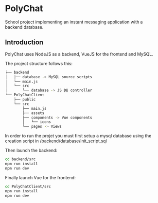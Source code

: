 # PolyChat

School project implementing an instant messaging application with a backend database.

## Introduction

PolyChat uses NodeJS as a backend, VueJS for the frontend and MySQL.

The project structure follows this:

```bash
├── backend
│   ├── database -> MySQL source scripts
│   └── main.js
│   └── src
│       └── database -> JS DB controller
└── PolyChatClient
    ├── public
    └── src
        ├── main.js 
        ├── assets
        ├── components -> Vue components
        │   └── icons
        └── pages -> Views
```

In order to run the projet you must first setup a mysql database using the creation script in
/backend/database/init_script.sql

Then launch the backend:

```bash
cd backend/src
npm run install
npm run dev
```

Finally launch Vue for the frontend:

```bash
cd PolyChatClient/src
npm run install
npm run dev
```
